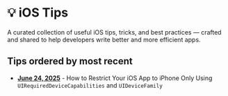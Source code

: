 # 💡 iOS Tips

A curated collection of useful iOS tips, tricks, and best practices — crafted and shared to help developers write better and more efficient apps.

## Tips ordered by most recent

- **[June 24, 2025](./tips/How-to-Restrict-Your-iOS-App-to-iPhone-Only.md)** - How to Restrict Your iOS App to iPhone Only Using `UIRequiredDeviceCapabilities` and `UIDeviceFamily`
